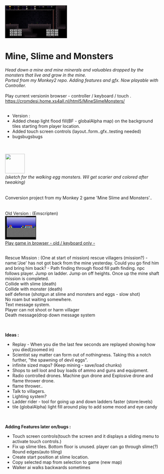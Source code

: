<img src="Media/may2023.png" width=40% height=40%><br>
# Mine, Slime and Monsters
*Head down a mine and mine minerals and valuables dropped by the monsters that live and grow in the mine.*<br>
*Ported from my Monkey2 repo. Adding features and gfx. Now playable with Controller.*
<br><br>
Play current versionin browser - controller / keyboard / touch .<br>
https://cromdesi.home.xs4all.nl/html5/MineSlimeMonsters/
<br><br>

* Version :
* Added cheap light flood fill(BF - globalAlpha map) on the background tiles starting from player location.
* Added touch screen controls (layout..form..gfx..testing needed)
* bugsbugsbugs


<br><br>
<img src="https://cromdesi.home.xs4all.nl/images/linking/gif/dogsketch.gif" width=64 height=64><br>
*(sketch for the walking egg monsters. Wil get scarier and colored after tweaking)*
<br>
<br>
<br>
Conversion project from my Monkey 2 game 'Mine Slime and Monsters'..
<br>    
<br>Old Version : (Emscripten)<br>
<img src="Media/oldversion.jpg" width="20%"></img><br>
[Play game in browser - old / keyboard only -](https://cromdesi.home.xs4all.nl/emscripten/monstermineslime/Untitled1.html)
<br><br>

Rescue Mission : (One at start of mission)
rescue villagers (mission?) - name:'Joe' has not got back from the mine yesterday. Could you go find him and bring him back? - 
Path finding through flood fill path finding. npc follows player. Jump on ladder. Jump on off heights. Once up the mine shaft
mission is completed.<br>
Collide with slime (death)<br>
Collide with monster (death)<br>
self defense (shotgun at slime and monsters and eggs - slow shot)<br>
No roam but waiting somewhere.<br>
Text message system.<br>
Player can not shoot or harm villager<br>
Death message(drop down message system<br>


 <br><br>
**Ideas :**
* Replay - When you die the last few seconds are replayed showing how you died(zoomed in)
* Scientist say matter can form out of nothingness. Taking this a notch further, "the spawning of devil eggs".
* infinite sized maps? (Keep mining - save/load chunks)
* Shops to sell loot and buy loads of ammo and guns and equipment.
* Radio controlled drones. Machine gun drone and Explosive drone and flame thrower drone.
* flame thrower..
* Talk to villagers.
* Lighting system?
* Ladder rider - tool for going up and down ladders faster (store:levels)
* tile (globalAlpha) light fill around play to add some mood and eye candy

<br><br>
**Adding Features later on/bugs :**
* Touch screen controls(touch the screen and it displays a sliding menu to activate touch controls.)
* Fix up slime tiles. Bottom floor is unused. player can go through slime(?) Round edges(auto tiling)
* Create start position at slime location.
* Copy selected map from selection to game (new map)
* Walker ai walks backwards sometimes

